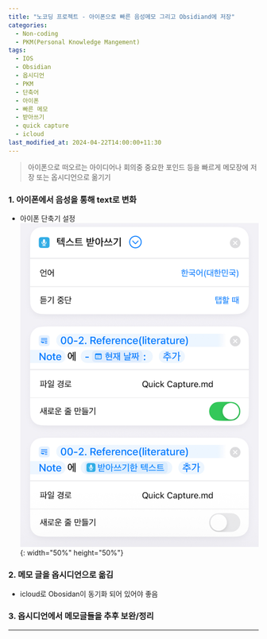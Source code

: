 ```yaml
---
title: "노코딩 프로젝트 - 아이폰으로 빠른 음성메모 그리고 Obsidiand에 저장"
categories:
  - Non-coding
  - PKM(Personal Knowledge Mangement)
tags:
  - IOS
  - Obsidian
  - 옵시디언
  - PKM
  - 단축어
  - 아이폰
  - 빠른 메모
  - 받아쓰기
  - quick capture
  - icloud
last_modified_at: 2024-04-22T14:00:00+11:30
---
```


> 아이폰으로 떠오르는 아이디어나 회의중 중요한 포인드 등을 빠르게 메모장에 저장 또는 옵시디언으로 옮기기

### 1. 아이폰에서 음성을 통해 text로 변화
  * 아이폰 단축기 설정
    ![아이폰 단축기 설정](/assets/images/quick%20captuer.jpeg){: width="50%" height="50%"}
### 2. 메모 글을 옵시디언으로 옮김
 - icloud로 Obosidan이 동기화 되어 있어야 좋음
### 3. 옵시디언에서 메모글들을 추후 보완/정리




---

